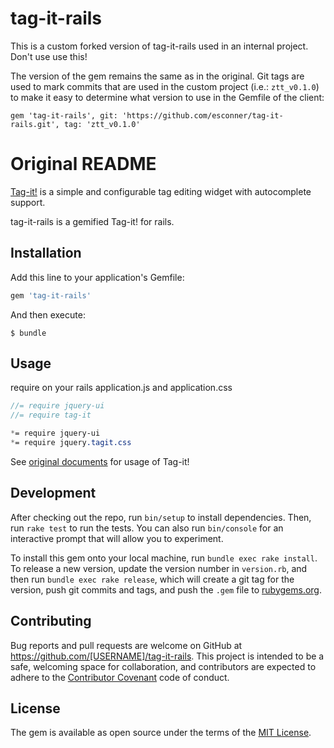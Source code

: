 # tag-it-rails

This is a custom forked version of tag-it-rails used in an internal project. Don't use use this!

The version of the gem remains the same as in the original. Git tags are used to mark commits that are used in the custom project (i.e.: `ztt_v0.1.0`) to make it easy to determine what version to use in the Gemfile of the client:

    gem 'tag-it-rails', git: 'https://github.com/esconner/tag-it-rails.git', tag: 'ztt_v0.1.0'


# Original README

[Tag-it!](http://aehlke.github.io/tag-it/) is a simple and configurable tag editing widget with autocomplete support.

tag-it-rails is a gemified Tag-it! for rails.

## Installation

Add this line to your application's Gemfile:

```ruby
gem 'tag-it-rails'
```

And then execute:

    $ bundle

## Usage
require on your rails application.js and application.css

```javascript
//= require jquery-ui
//= require tag-it
```

```css
*= require jquery-ui
*= require jquery.tagit.css
```

See [original documents](http://aehlke.github.io/tag-it/) for usage of Tag-it!

## Development

After checking out the repo, run `bin/setup` to install dependencies. Then, run `rake test` to run the tests. You can also run `bin/console` for an interactive prompt that will allow you to experiment.

To install this gem onto your local machine, run `bundle exec rake install`. To release a new version, update the version number in `version.rb`, and then run `bundle exec rake release`, which will create a git tag for the version, push git commits and tags, and push the `.gem` file to [rubygems.org](https://rubygems.org).

## Contributing

Bug reports and pull requests are welcome on GitHub at https://github.com/[USERNAME]/tag-it-rails. This project is intended to be a safe, welcoming space for collaboration, and contributors are expected to adhere to the [Contributor Covenant](contributor-covenant.org) code of conduct.


## License

The gem is available as open source under the terms of the [MIT License](http://opensource.org/licenses/MIT).
